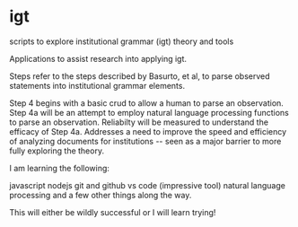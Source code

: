 # igt
scripts to explore institutional grammar (igt) theory and tools

Applications to assist research into applying igt.

Steps refer to the steps described by Basurto, et al, to parse observed statements into institutional grammar elements.

Step 4 begins with a basic crud to allow a human to parse an observation.
Step 4a will be an attempt to employ natural language processing functions to parse an observation.
Reliabilty will be measured to understand the efficacy of Step 4a.
Addresses a need to improve the speed and efficiency of analyzing documents for institutions -- seen as a major 
barrier to more fully exploring the theory.

I am learning the following:

javascript
nodejs
git and github
vs code (impressive tool)
natural language processing
and a few other things along the way.

This will either be wildly successful or I will learn trying!
